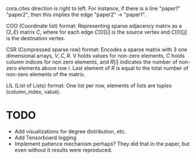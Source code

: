 cora.cites direction is right to left. For instance, if there is a line "paper1" "paper2", then this implies the edge "paper2" -> "paper1".

COO (Coordinate list) format: Representing sparse adjacency matrix as a $(2, E)$ matrix $C$, where for each edge $C[0][i]$ is the source vertex and $C[0][j]$ is the destination vertex.

CSR (Compressed sparse row) format: Encodes a sparse matrix with 3 one dimensional arrays, $V, C, R$. V holds values for non-zero elements, $C$ holds column indices for non zero elements, and $R[i]$ indicates the number of non-zero elements above row $i$. Last element of $R$ is equal to the total number of non-zero elements of the matrix.

LIL (List of Lists) format: One list per row, elements of lists are tuples (column_index, value).

# TODO
- Add visualizations for degree distribution, etc.
- Add Tensorboard logging
- Implement patience mechanism perhaps? They did that in the paper, but even without it results were reproduced.